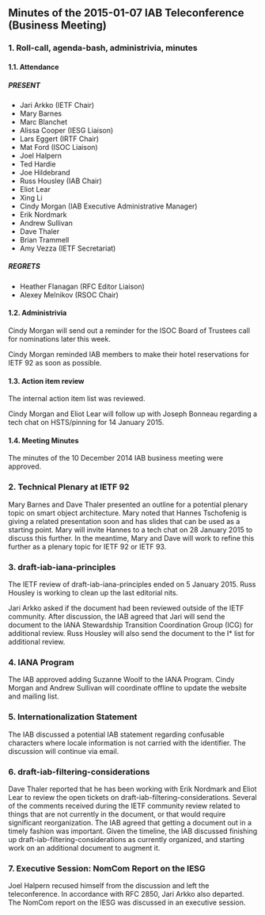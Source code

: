 
Minutes of the 2015-01-07 IAB Teleconference (Business Meeting)
---------------------------------------------------------------


### 1. Roll-call, agenda-bash, administrivia, minutes


#### 1.1. Attendance


##### PRESENT


* Jari Arkko (IETF Chair)
* Mary Barnes
* Marc Blanchet
* Alissa Cooper (IESG Liaison)
* Lars Eggert (IRTF Chair)
* Mat Ford (ISOC Liaison)
* Joel Halpern
* Ted Hardie
* Joe Hildebrand
* Russ Housley (IAB Chair)
* Eliot Lear
* Xing Li
* Cindy Morgan (IAB Executive Administrative Manager)
* Erik Nordmark
* Andrew Sullivan
* Dave Thaler
* Brian Trammell
* Amy Vezza (IETF Secretariat)


##### REGRETS


* Heather Flanagan (RFC Editor Liaison)
* Alexey Melnikov (RSOC Chair)


#### 1.2. Administrivia


Cindy Morgan will send out a reminder for the ISOC Board of Trustees call for nominations later this week.


Cindy Morgan reminded IAB members to make their hotel reservations for IETF 92 as soon as possible.


#### 1.3. Action item review


The internal action item list was reviewed.


Cindy Morgan and Eliot Lear will follow up with Joseph Bonneau regarding a tech chat on HSTS/pinning for 14 January 2015.


#### 1.4. Meeting Minutes


The minutes of the 10 December 2014 IAB business meeting were approved.


### 2. Technical Plenary at IETF 92


Mary Barnes and Dave Thaler presented an outline for a potential plenary topic on smart object architecture. Mary noted that Hannes Tschofenig is giving a related presentation soon and has slides that can be used as a starting point. Mary will invite Hannes to a tech chat on 28 January 2015 to discuss this further. In the meantime, Mary and Dave will work to refine this further as a plenary topic for IETF 92 or IETF 93.


### 3. draft-iab-iana-principles


The IETF review of draft-iab-iana-principles ended on 5 January 2015. Russ Housley is working to clean up the last editorial nits.


Jari Arkko asked if the document had been reviewed outside of the IETF community. After discussion, the IAB agreed that Jari will send the document to the IANA Stewardship Transition Coordination Group (ICG) for additional review. Russ Housley will also send the document to the I\* list for additional review.


### 4. IANA Program


The IAB approved adding Suzanne Woolf to the IANA Program. Cindy Morgan and Andrew Sullivan will coordinate offline to update the website and mailing list.


### 5. Internationalization Statement


The IAB discussed a potential IAB statement regarding confusable characters where locale information is not carried with the identifier. The discussion will continue via email.


### 6. draft-iab-filtering-considerations


Dave Thaler reported that he has been working with Erik Nordmark and Eliot Lear to review the open tickets on draft-iab-filtering-considerations. Several of the comments received during the IETF community review related to things that are not currently in the document, or that would require significant reorganization. The IAB agreed that getting a document out in a timely fashion was important. Given the timeline, the IAB discussed finishing up draft-iab-filtering-considerations as currently organized, and starting work on an additional document to augment it.


### 7. Executive Session: NomCom Report on the IESG


Joel Halpern recused himself from the discussion and left the teleconference. In accordance with RFC 2850, Jari Arkko also departed. The NomCom report on the IESG was discussed in an executive session.


